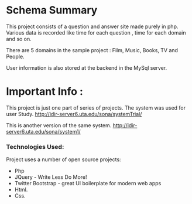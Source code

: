 # Schema Summary 

This project consists of a question and answer site made purely in php. Various data is recorded like time for each question , time for each domain and so on. 

There are 5 domains in the sample project : Film, Music, Books, TV and People. 

User information is also stored at the backend in the MySql server.

# Important Info :
This project is just one part of series of projects. The system was used for user Study. 
http://idir-server6.uta.edu/sona/systemTrial/

This is another version of the same system.
http://idir-server6.uta.edu/sona/system1/


### Technologies Used:

Project  uses a number of open source projects:

* Php 
* JQuery - Write Less Do More!
* Twitter Bootstrap - great UI boilerplate for modern web apps
* Html.
* Css.

